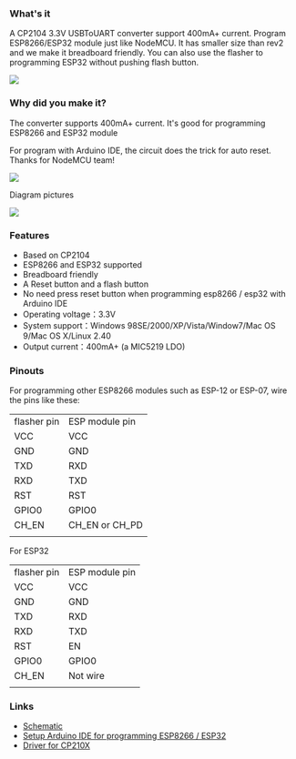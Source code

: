 ### What's it

A CP2104 3.3V USBToUART converter support 400mA+ current. Program
ESP8266/ESP32 module just like NodeMCU. It has smaller size than rev2
and we make it breadboard friendly. You can also use the flasher to
programming ESP32 without pushing flash button.

<img src="https://i1.aprbrother.com/flasher-1.jpg-320.jpg">

### Why did you make it?

The converter supports 400mA+ current. It's good for programming ESP8266 and ESP32 module

For program with Arduino IDE, the circuit does the trick for auto reset.
Thanks for NodeMCU team\!

<img src="https://i1.aprbrother.com/auto-reset.png">

Diagram
pictures

<img src="https://i1.aprbrother.com/esp-flasher-diagram.png">

### Features

  - Based on CP2104
  - ESP8266 and ESP32 supported
  - Breadboard friendly
  - A Reset button and a flash button
  - No need press reset button when programming esp8266 / esp32 with
    Arduino IDE
  - Operating voltage：3.3V
  - System support：Windows 98SE/2000/XP/Vista/Window7/Mac OS 9/Mac OS
    X/Linux 2.40
  - Output current：400mA+ (a MIC5219 LDO)

### Pinouts

For programming other ESP8266 modules such as ESP-12 or ESP-07, wire the
pins like these:

|             |                  |
| ----------- | ---------------- |
| flasher pin | ESP module pin   |
| VCC         | VCC              |
| GND         | GND              |
| TXD         | RXD              |
| RXD         | TXD              |
| RST         | RST              |
| GPIO0       | GPIO0            |
| CH_EN      | CH_EN or CH_PD |
|  |

For ESP32

|             |                |
| ----------- | -------------- |
| flasher pin | ESP module pin |
| VCC         | VCC            |
| GND         | GND            |
| TXD         | RXD            |
| RXD         | TXD            |
| RST         | EN             |
| GPIO0       | GPIO0          |
| CH_EN      | Not wire       |
|  |

### Links

  - [Schematic](https://github.com/AprilBrother/esp-flasher/tree/master/schematic)
  - [Setup Arduino IDE for programming ESP8266 / ESP32](ESP_Flasher_Setup_Arduino_IDE_For_Programming_ESP.md)
  - [Driver for CP210X](https://www.silabs.com/products/development-tools/software/usb-to-uart-bridge-vcp-drivers)
